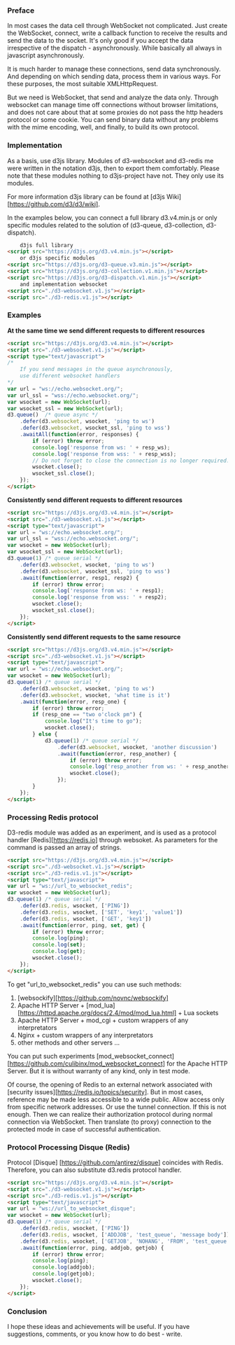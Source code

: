 ### Preface

In most cases the data cell through WebSocket not complicated.
Just create the WebSocket, connect, write a callback function to receive the results and send the data to the socket.
It's only good if you accept the data irrespective of the dispatch - asynchronously. While basically all always in javascript asynchronously.

It is much harder to manage these connections, send data synchronously. And depending on which sending data, process them in various ways. For these purposes, the most suitable XMLHttpRequest.

But we need is WebSocket, that send and analyze the data only. Through websocket can manage time off connections without browser limitations, and does not care about that at some proxies do not pass the http headers protocol or some cookie. You can send binary data without any problems with the mime encoding, well, and finally, to build its own protocol.

### Implementation

As a basis, use d3js library. Modules of d3-websocket and d3-redis me were written in the notation d3js, then to export them comfortably.
Please note that these modules nothing to d3js-project have not. They only use its modules.

For more information d3js library can be found at [d3js Wiki] [https://github.com/d3/d3/wiki].

In the examples below, you can connect a full library d3.v4.min.js or only specific modules related to the solution of (d3-queue, d3-collection, d3-dispatch).

```html
    d3js full library
<script src="https://d3js.org/d3.v4.min.js"></script>
    or d3js specific modules
<script src="https://d3js.org/d3-queue.v3.min.js"></script>
<script src="https://d3js.org/d3-collection.v1.min.js"></script>
<script src="https://d3js.org/d3-dispatch.v1.min.js"></script>
    and implementation websocket
<script src="./d3-websocket.v1.js"></script>
<script src="./d3-redis.v1.js"></script>
```

### Examples

**At the same time we send different requests to different resources**
```html
<script src="https://d3js.org/d3.v4.min.js"></script>
<script src="./d3-websocket.v1.js"></script>
<script type="text/javascript">
/* 
    If you send messages in the queue asynchronously, 
    use different websocket handlers 
*/
var url = "ws://echo.websocket.org/"; 
var url_ssl = "wss://echo.websocket.org/"; 
var wsocket = new WebSocket(url);
var wsocket_ssl = new WebSocket(url);
d3.queue()  /* queue async */
    .defer(d3.websocket, wsocket, 'ping to ws')
    .defer(d3.websocket, wsocket_ssl, 'ping to wss')
    .awaitAll(function(error, responses) {
        if (error) throw error;
        console.log('response from ws: ' + resp_ws);
        console.log('response from wss: ' + resp_wss);
        // Do not forget to close the connection is no longer required.
        wsocket.close();
        wsocket_ssl.close();
    });
</script>
```

**Consistently send different requests to different resources**
```html
<script src="https://d3js.org/d3.v4.min.js"></script>
<script src="./d3-websocket.v1.js"></script>
<script type="text/javascript">
var url = "ws://echo.websocket.org/"; 
var url_ssl = "wss://echo.websocket.org/"; 
var wsocket = new WebSocket(url);
var wsocket_ssl = new WebSocket(url);
d3.queue(1) /* queue serial */
    .defer(d3.websocket, wsocket, 'ping to ws')
    .defer(d3.websocket, wsocket_ssl, 'ping to wss')
    .await(function(error, resp1, resp2) {
        if (error) throw error;
        console.log('response from ws: ' + resp1);
        console.log('response from wss: ' + resp2);
        wsocket.close();
        wsocket_ssl.close();
    });
</script>
```

**Consistently send different requests to the same resource**
```html
<script src="https://d3js.org/d3.v4.min.js"></script>
<script src="./d3-websocket.v1.js"></script>
<script type="text/javascript">
var url = "ws://echo.websocket.org/"; 
var wsocket = new WebSocket(url);
d3.queue(1) /* queue serial */
    .defer(d3.websocket, wsocket, 'ping to ws')
    .defer(d3.websocket, wsocket, 'what time is it')
    .await(function(error, resp_one) {
        if (error) throw error;
        if (resp_one == "two o'clock pm") {
            console.log("It's time to go");
            wsocket.close();
        } else {
            d3.queue(1) /* queue serial */
                .defer(d3.websocket, wsocket, 'another discussion')
                .await(function(error, resp_another) {
                    if (error) throw error;
                    console.log('resp_another from ws: ' + resp_another);
                    wsocket.close();
                });
        }
    });
</script>
```

### Processing Redis protocol

D3-redis module was added as an experiment, and is used as a protocol handler [Redis][https://redis.io] through websoket. As parameters for the command is passed an array of strings.

```html
<script src="https://d3js.org/d3.v4.min.js"></script>
<script src="./d3-websocket.v1.js"></script>
<script src="./d3-redis.v1.js"></script>
<script type="text/javascript">
var url = "ws://url_to_websocket_redis"; 
var wsocket = new WebSocket(url);
d3.queue(1) /* queue serial */
    .defer(d3.redis, wsocket, ['PING'])
    .defer(d3.redis, wsocket, ['SET', 'key1', 'value1'])
    .defer(d3.redis, wsocket, ['GET', 'key1'])
    .await(function(error, ping, set, get) {
        if (error) throw error;
        console.log(ping);
        console.log(set);
        console.log(get);
        wsocket.close();
    });
</script>
```

To get "url_to_websocket_redis" you can use such methods:

1. [websockify][https://github.com/novnc/websockify]
2. Apache HTTP Server + [mod_lua][https://httpd.apache.org/docs/2.4/mod/mod_lua.html] + Lua sockets
3. Apache HTTP Server + mod_cgi + custom wrappers of any interpretators
3. Nginx + custom wrappers of any interpretators
4. other methods and other servers ...

You can put such experiments [mod_websocket_connect][https://github.com/culibinx/mod_websocket_connect] for the Apache HTTP Server. But it is without warranty of any kind, only in test mode.

Of course, the opening of Redis to an external network associated with [security issues][https://redis.io/topics/security].
But in most cases, reference may be made less accessible to a wide public. Allow access only from specific network addresses. Or use the tunnel connection.
If this is not enough. Then we can realize their authorization protocol during normal connection via WebSocket. Then translate (to proxy) connection to the protected mode in case of successful authentication.

### Protocol Processing Disque (Redis)

Protocol [Disque] [https://github.com/antirez/disque] coincides with Redis. Therefore, you can also substitute d3.redis protocol handler.

```html
<script src="https://d3js.org/d3.v4.min.js"></script>
<script src="./d3-websocket.v1.js"></script>
<script src="./d3-redis.v1.js"></script>
<script type="text/javascript">
var url = "ws://url_to_websocket_disque"; 
var wsocket = new WebSocket(url);
d3.queue(1) /* queue serial */
    .defer(d3.redis, wsocket, ['PING'])
    .defer(d3.redis, wsocket, ['ADDJOB', 'test_queue', 'message body'])
    .defer(d3.redis, wsocket, ['GETJOB', 'NOHANG', 'FROM', 'test_queue'])
    .await(function(error, ping, addjob, getjob) {
        if (error) throw error;
        console.log(ping);
        console.log(addjob);
        console.log(getjob);
        wsocket.close();
    });
</script>
```

### Conclusion

I hope these ideas and achievements will be useful. If you have suggestions, comments, or you know how to do best - write.
